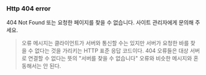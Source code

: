 ### Http 404 error

404 Not Found 또는 요청한 페이지를 찾을 수 없습니다. 사이트 관리자에게 문의해 주세요. 

> 오류 메시지는 클라이언트가 서버와 통신할 수는 있지만 서버가 요청한 바를 찾을 수 없다는 것을 가리키는 HTTP 표준 응답 코드이다. 
> 404 오류들은 대상 서버로 연결할 수 없다는 뜻의 "서버를 찾을 수 없습니다" 오류와 비슷한 메시지와 혼동해서는 안 된다.

